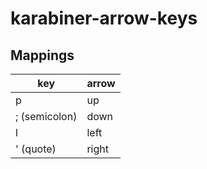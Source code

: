 # karabiner-arrow-keys

## Mappings

| key           | arrow |
|---------------|-------|
| p             | up    |
| ; (semicolon) | down  |
| l             | left  |
| ' (quote)     | right |
